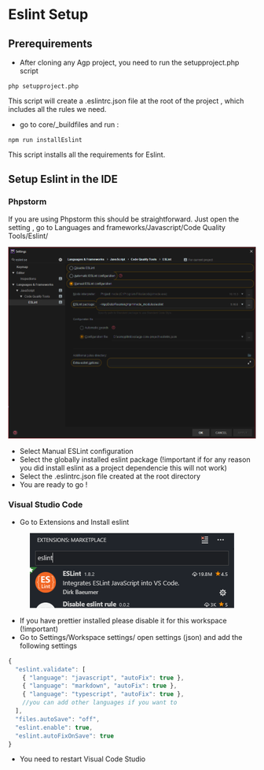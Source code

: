 # Eslint Setup 
## Prerequirements
- After cloning any Agp project, you need to run the setupproject.php script
```
php setupproject.php
```
This script will create a .eslintrc.json file at the root of the project , which includes all the rules we need.
- go to core/_buildfiles and run : 
```
npm run installEslint
```
This script installs all the requirements for Eslint.
## Setup Eslint in the IDE
### Phpstorm
If you are using Phpstorm this should be straightforward. Just open the setting , go to Languages and frameworks/Javascript/Code Quality Tools/Eslint/
<div id="bg">
  <img src="./eslintPhpstorm.PNG" alt="">
</div>

- Select Manual ESLint configuration
- Select the globally installed eslint package (!important if for any reason you did install eslint as a project dependencie this will not work)
- Select the .eslintrc.json file created at the root directory
- You are ready to go !

### Visual Studio Code
 
- Go to Extensions and Install eslint
<div id="bg" style="text-align:center">
  <img src="./eslintVscode.PNG" alt="">
</div>

- If you have prettier installed please disable it for this workspace (!important)
- Go to Settings/Workspace settings/ open settings (json) and add the following settings
```javascript
{
  "eslint.validate": [
    { "language": "javascript", "autoFix": true },
    { "language": "markdown", "autoFix": true },
    { "language": "typescript", "autoFix": true },
    //you can add other languages if you want to
  ],
  "files.autoSave": "off",
  "eslint.enable": true,
  "eslint.autoFixOnSave": true
}
```
- You need to restart Visual Code Studio